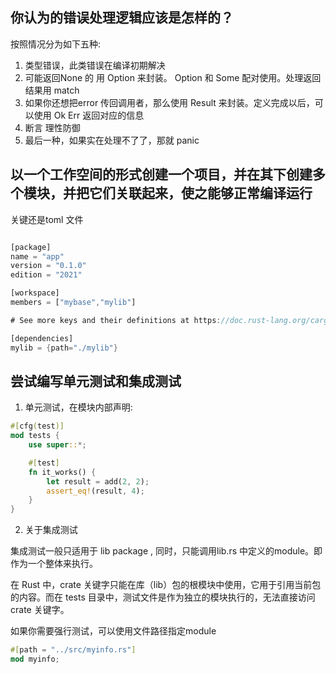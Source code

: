 ## 你认为的错误处理逻辑应该是怎样的？

按照情况分为如下五种:

1. 类型错误，此类错误在编译初期解决
2. 可能返回None 的 用 Option 来封装。 Option 和 Some 配对使用。处理返回结果用 match
3. 如果你还想把error 传回调用者，那么使用 Result 来封装。定义完成以后，可以使用 Ok Err 返回对应的信息
4. 断言 理性防御
5. 最后一种，如果实在处理不了了，那就 panic 

## 以一个工作空间的形式创建一个项目，并在其下创建多个模块，并把它们关联起来，使之能够正常编译运行

关键还是toml 文件

```rust

[package]
name = "app"
version = "0.1.0"
edition = "2021"

[workspace]
members = ["mybase","mylib"]

# See more keys and their definitions at https://doc.rust-lang.org/cargo/reference/manifest.html

[dependencies]
mylib = {path="./mylib"}

```

## 尝试编写单元测试和集成测试

1. 单元测试，在模块内部声明:

```rust
#[cfg(test)]
mod tests {
    use super::*;

    #[test]
    fn it_works() {
        let result = add(2, 2);
        assert_eq!(result, 4);
    }
}

```

2. 关于集成测试

集成测试一般只适用于 lib package , 同时，只能调用lib.rs 中定义的module。即作为一个整体来执行。

在 Rust 中，crate 关键字只能在库（lib）包的根模块中使用，它用于引用当前包的内容。而在 tests 目录中，测试文件是作为独立的模块执行的，无法直接访问 crate 关键字。

如果你需要强行测试，可以使用文件路径指定module 

```rust
#[path = "../src/myinfo.rs"]
mod myinfo;
```

